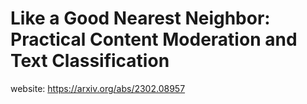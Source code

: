 # Like a Good Nearest Neighbor: Practical Content Moderation and Text Classification
website: https://arxiv.org/abs/2302.08957
